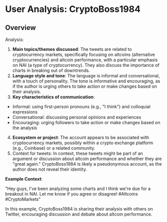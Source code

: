 # User Analysis: CryptoBoss1984

## Overview

Analysis:

1. **Main topics/themes discussed**: The tweets are related to cryptocurrency markets, specifically focusing on altcoins (alternative cryptocurrencies) and altcoin performance, with a particular emphasis on NAI (a type of cryptocurrency). They also discuss the importance of charts in breaking out of downtrends.
2. **Language style and tone**: The language is informal and conversational, with a touch of personality. The tone is informative and encouraging, as if the author is urging others to take action or make changes based on their analysis.
3. **Key characteristics of communication**:
 - Informal: using first-person pronouns (e.g., "I think") and colloquial expressions
 - Conversational: discussing personal opinions and experiences
 - Encouraging: urging followers to take action or make changes based on the analysis
4. **Ecosystem or project**: The account appears to be associated with cryptocurrency markets, possibly within a crypto exchange platform (e.g., Coinbase) or a related community.
5.  Context for tweets:
    In context, these tweets might be part of an argument or discussion about altcoin performance and whether they are "great again." CryptoBoss1984 is likely a pseudonymous account, as the author does not reveal their identity.

**Example Context**:

"Hey guys, I've been analyzing some charts and I think we're due for a breakout in NAI. Let me know if you agree or disagree! #Altcoins #CryptoMarkets"

In this example, CryptoBoss1984 is sharing their analysis with others on Twitter, encouraging discussion and debate about altcoin performance.